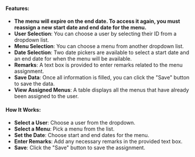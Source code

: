 
#### Features:
* **The menu will expire on the end date. To access it again, you must reassign a new start date and end date for the menu.**
* **User Selection**: You can choose a user by selecting their ID from a dropdown list.
* **Menu Selection**: You can choose a menu from another dropdown list.
* **Date Selection**: Two date pickers are available to select a start date and an end date for when the menu will be available.
* **Remarks**: A text box is provided to enter remarks related to the menu assignment.
* **Save Data**: Once all information is filled, you can click the "Save" button to save the data.
* **View Assigned Menus**: A table displays all the menus that have already been assigned to the user.


#### How It Works:
* **Select a User**: Choose a user from the dropdown.
* **Select a Menu**: Pick a menu from the list.
* **Set the Date**: Choose start and end dates for the menu.
* **Enter Remarks**: Add any necessary remarks in the provided text box.
* **Save**: Click the "Save" button to save the assignment.
